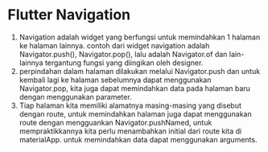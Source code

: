 # Flutter Navigation

1. Navigation adalah widget yang berfungsi untuk memindahkan 1 halaman ke halaman lainnya. contoh dari widget navigation adalah Navigator.push(), Navigator.pop(), lalu adalah Navigator.of dan lain-lainnya tergantung fungsi yang diingikan oleh designer.
2. perpindahan dalam halaman dilakukan melalui Navigator.push dan untuk kembali lagi ke halaman sebelumnya dapat menggunakan Navigator.pop, kita juga dapat memindahkan data pada halaman baru dengan menggunakan parameter.
3. Tiap halaman kita memiliki alamatnya masing-masing yang disebut dengan route, untuk memindahkan halaman juga dapat menggunakan route dengan mengguankan Navigator.pushNamed, untuk mempraktikkannya kita perlu menambahkan initial dari route kita di materialApp. untuk memindahkan data dapat menggunakan arguments.